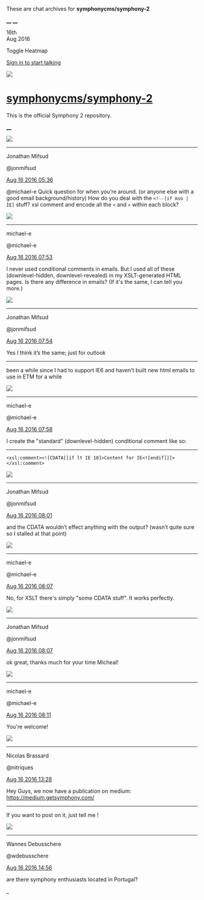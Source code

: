 These are chat archives for **symphonycms/symphony-2**

[__](/symphonycms/symphony-2/archives/2016/08/17)
[__](/symphonycms/symphony-2/archives/2016/08/15)

16th  
Aug 2016

Toggle Heatmap

[Sign in to start talking](/login?action=login&button=archive-login)

![](https://avatars-02.gitter.im/group/iv/3/57542c45c43b8c601977197e?s=48)

#  [symphonycms/symphony-2](/symphonycms/symphony-2)

This is the official Symphony 2 repository.

[ __ ](/orgs/symphonycms/rooms "More symphonycms rooms" )

![](https://avatars1.githubusercontent.com/u/859775?v=3&s=30)

__ __

Jonathan Mifsud

@jonmifsud

[Aug 16 2016
05:36](https://gitter.im/symphonycms/symphony-2?at=57b2a6675a4ad610567e1882 ""
)

@michael-e Quick question for when you’re around. (or anyone else with a good
email background/history) How do you deal with the `<!--[if mso | IE]` stuff?
xsl comment and encode all the `<` and `>` within each block?

![](https://avatars2.githubusercontent.com/u/40072?v=3&s=30)

__ __

michael-e

@michael-e

[Aug 16 2016
07:53](https://gitter.im/symphonycms/symphony-2?at=57b2c66e1a7d02075682d581 ""
)

I never used conditional comments in emails. But I used all of these
(downlevel-hidden, downlevel-revealed) in my XSLT-generated HTML pages. Is
there any difference in emails? (If it's the same, I can tell you more.)

![](https://avatars1.githubusercontent.com/u/859775?v=3&s=30)

__ __

Jonathan Mifsud

@jonmifsud

[Aug 16 2016
07:54](https://gitter.im/symphonycms/symphony-2?at=57b2c6d14f819cfa3da3816d ""
)

Yes I think it’s the same; just for outlook

__ __

been a while since I had to support IE6 and haven’t built new html emails to
use in ETM for a while

![](https://avatars2.githubusercontent.com/u/40072?v=3&s=30)

__ __

michael-e

@michael-e

[Aug 16 2016
07:58](https://gitter.im/symphonycms/symphony-2?at=57b2c78a1a7d02075682d81c ""
)

I create the "standard" (downlevel-hidden) conditional comment like so:

__ __

    
    
    <xsl:comment><![CDATA[[if lt IE 10]>Content for IE<![endif]]]></xsl:comment>

![](https://avatars1.githubusercontent.com/u/859775?v=3&s=30)

__ __

Jonathan Mifsud

@jonmifsud

[Aug 16 2016
08:01](https://gitter.im/symphonycms/symphony-2?at=57b2c8661a7d02075682dbb6 ""
)

and the CDATA wouldn’t effect anything with the output? (wasn’t quite sure so
I stalled at that point)

![](https://avatars2.githubusercontent.com/u/40072?v=3&s=30)

__ __

michael-e

@michael-e

[Aug 16 2016
08:07](https://gitter.im/symphonycms/symphony-2?at=57b2c9a98d93113d5fffb4d5 ""
)

No, for XSLT there's simply "some CDATA stuff". It works perfectly.

![](https://avatars1.githubusercontent.com/u/859775?v=3&s=30)

__ __

Jonathan Mifsud

@jonmifsud

[Aug 16 2016
08:07](https://gitter.im/symphonycms/symphony-2?at=57b2c9d21a7d02075682de99 ""
)

ok great, thanks much for your time Micheal!

![](https://avatars2.githubusercontent.com/u/40072?v=3&s=30)

__ __

michael-e

@michael-e

[Aug 16 2016
08:11](https://gitter.im/symphonycms/symphony-2?at=57b2cac85a4ad610567e63aa ""
)

You're welcome!

![](https://avatars1.githubusercontent.com/u/771169?v=3&s=30)

__ __

Nicolas Brassard

@nitriques

[Aug 16 2016
13:28](https://gitter.im/symphonycms/symphony-2?at=57b314e98d93113d5f008529 ""
)

Hey Guys, we now have a publication on medium:
<https://medium.getsymphony.com/>

__ __

If you want to post on it, just tell me !

![](https://avatars1.githubusercontent.com/u/4136426?v=3&s=30)

__ __

Wannes Debusschere

@wdebusschere

[Aug 16 2016
14:56](https://gitter.im/symphonycms/symphony-2?at=57b3299fd65128415f9aedd7 ""
)

are there symphony enthusiasts located in Portugal?

_

